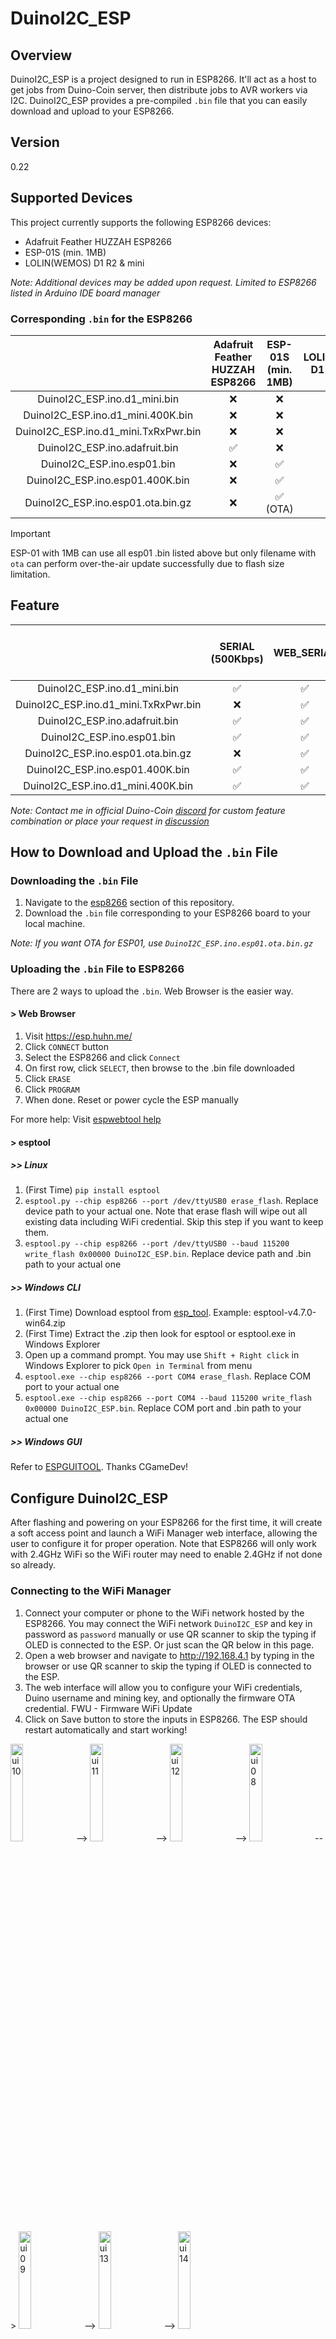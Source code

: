 # DuinoI2C_ESP

## Overview
DuinoI2C_ESP is a project designed to run in ESP8266. It'll act as a host to get jobs from Duino-Coin server, then distribute jobs to AVR workers via I2C. DuinoI2C_ESP provides a pre-compiled `.bin` file that you can easily download and upload to your ESP8266.

## Version
0.22

## Supported Devices
This project currently supports the following ESP8266 devices:
- Adafruit Feather HUZZAH ESP8266
- ESP-01S (min. 1MB)
- LOLIN(WEMOS) D1 R2 & mini

*Note: Additional devices may be added upon request. Limited to ESP8266 listed in Arduino IDE board manager*

### Corresponding `.bin` for the ESP8266
|  | Adafruit Feather HUZZAH ESP8266 | ESP-01S (min. 1MB) | LOLIN(WEMOS) D1 R2 & mini |
| :-: | :-: | :-: | :-: |
| DuinoI2C_ESP.ino.d1_mini.bin | :x: | ❌ | ✅ |
| DuinoI2C_ESP.ino.d1_mini.400K.bin | :x: | ❌ | ✅ |
| DuinoI2C_ESP.ino.d1_mini.TxRxPwr.bin | :x: | ❌ | ✅ |
| DuinoI2C_ESP.ino.adafruit.bin | ✅ | ❌ | :x: |
| DuinoI2C_ESP.ino.esp01.bin | :x: | ✅ | :x: |
| DuinoI2C_ESP.ino.esp01.400K.bin | :x: | ✅ | :x: |
| DuinoI2C_ESP.ino.esp01.ota.bin.gz | :x: | ✅ (OTA) | :x: |

> [!IMPORTANT]
> ESP-01 with 1MB can use all esp01 .bin listed above but only filename with `ota` can perform over-the-air update successfully due to flash size limitation.

## Feature
||SERIAL (500Kbps)|WEB_SERIAL|DASHBOARD|I2C_SCL|OLED|CRC8|OTA|mDNS|OLED PWR via TXRX|Dim Worker LED|Breathing LED|
| :-: | :-: | :-: | :-: | :-: | :-: | :-: | :-: | :-: | :-: | :-: | :-: |
| DuinoI2C_ESP.ino.d1_mini.bin | ✅ | ✅ | ✅ | 100KHz | ✅ | ✅ | ✅ | ✅ | :x: | ✅ | ✅ |
| DuinoI2C_ESP.ino.d1_mini.TxRxPwr.bin | :x: | ✅ | ✅ | 100KHz | ✅ | ✅ | ✅ | ✅ | ✅ | ✅ | ✅ |
| DuinoI2C_ESP.ino.adafruit.bin | ✅ | ✅ | ✅ | 100KHz | ✅ | ✅ | ✅ | ✅ | :x: | ✅ | ✅ |
| DuinoI2C_ESP.ino.esp01.bin | ✅ | ✅ | ✅ | 100KHz | ✅ | ✅ | :x: | ✅ | :x: | ✅ | :x: |
| DuinoI2C_ESP.ino.esp01.ota.bin.gz | :x: | ✅ | :x: | 100KHz | :x: | ✅ | ✅ | :x: | :x: | :x: | :x: |
| DuinoI2C_ESP.ino.esp01.400K.bin | ✅ | ✅ | ✅ | 400KHz | ✅ | ✅ | :x: | ✅ | :x: | ✅ | :x: |
| DuinoI2C_ESP.ino.d1_mini.400K.bin | ✅ | ✅ | ✅ | 400KHz | ✅ | ✅ | ✅ | ✅ | :x: | ✅ | ✅ |

*Note: Contact me in official Duino-Coin [discord](https://discord.gg/duino-coin-677615191793467402) for custom feature combination or place your request in [discussion](https://github.com/JK-Rolling/DuinoI2C_ESP/discussions/2)*

## How to Download and Upload the `.bin` File

### Downloading the `.bin` File
1. Navigate to the [esp8266](https://github.com/JK-Rolling/DuinoI2C_ESP/tree/main/esp8266) section of this repository.
2. Download the `.bin` file corresponding to your ESP8266 board to your local machine.

*Note: If you want OTA for ESP01, use `DuinoI2C_ESP.ino.esp01.ota.bin.gz`*

### Uploading the `.bin` File to ESP8266
There are 2 ways to upload the `.bin`. Web Browser is the easier way.

#### > Web Browser
1. Visit https://esp.huhn.me/
2. Click `CONNECT` button
3. Select the ESP8266 and click `Connect`
4. On first row, click `SELECT`, then browse to the .bin file downloaded
5. Click `ERASE`
6. Click `PROGRAM`
7. When done. Reset or power cycle the ESP manually

For more help: Visit [espwebtool help](https://blog.spacehuhn.com/espwebtool)

#### > esptool
##### >> Linux
1. (First Time) `pip install esptool`
2. `esptool.py --chip esp8266 --port /dev/ttyUSB0 erase_flash`. Replace device path to your actual one. Note that erase flash will wipe out all existing data including WiFi credential. Skip this step if you want to keep them.
3. `esptool.py --chip esp8266 --port /dev/ttyUSB0 --baud 115200 write_flash 0x00000 DuinoI2C_ESP.bin`. Replace device path and .bin path to your actual one

##### >> Windows CLI
1. (First Time) Download esptool from [esp_tool](https://github.com/espressif/esptool/releases). Example: esptool-v4.7.0-win64.zip
2. (First Time) Extract the .zip then look for esptool or esptool.exe in Windows Explorer
3. Open up a command prompt. You may use `Shift + Right click` in Windows Explorer to pick `Open in Terminal` from menu
4. `esptool.exe --chip esp8266 --port COM4 erase_flash`. Replace COM port to your actual one
5. `esptool.exe --chip esp8266 --port COM4 --baud 115200 write_flash 0x00000 DuinoI2C_ESP.bin`. Replace COM port and .bin path to your actual one

##### >> Windows GUI
Refer to [ESPGUITOOL](https://github.com/CGameDev/ESPGUITOOL). Thanks CGameDev!

## Configure DuinoI2C_ESP
After flashing and powering on your ESP8266 for the first time, it will create a soft access point and launch a WiFi Manager web interface, allowing the user to configure it for proper operation. Note that ESP8266 will only work with 2.4GHz WiFi so the WiFi router may need to enable 2.4GHz if not done so already.

### Connecting to the WiFi Manager
1. Connect your computer or phone to the WiFi network hosted by the ESP8266. You may connect the WiFi network `DuinoI2C_ESP` and key in password as `password` manually or use QR scanner to skip the typing if OLED is connected to the ESP. Or just scan the QR below in this page.
2. Open a web browser and navigate to http://192.168.4.1 by typing in the browser or use QR scanner to skip the typing if OLED is connected to the ESP.
3. The web interface will allow you to configure your WiFi credentials, Duino username and mining key, and optionally the firmware OTA credential. FWU - Firmware WiFi Update
4. Click on Save button to store the inputs in ESP8266. The ESP should restart automatically and start working!

<img src="assets/ui10.jpg" alt="ui10" width="20%"> --> <img src="assets/ui11.jpg" alt="ui11" width="20%"> --> <img src="assets/ui12.jpg" alt="ui12" width="20%"> --> <img src="assets/ui08.jpg" alt="ui08" width="20%"> --> <img src="assets/ui09.jpg" alt="ui09" width="20%"> --> <img src="assets/ui13.jpg" alt="ui13" width="20%"> --> <img src="assets/ui14.jpg" alt="ui14" width="20%">

## Control and Monitor DuinoI2C_ESP
DuinoI2C_ESP web dashboard allow user to access the following
* Webserial
* Firmware WiFi Update (FWU or OTA) with security
* Onboard LED power
* Worker LED brightness
* OLED power and brightness
* ESP Restart

*ESP01 opted OTA will only have Webserial and FWU only*

<img src="assets/ui01.png" alt="ui01" width="50%">
<img src="assets/ui02.png" alt="ui02" width="50%">

## Update DuinoI2C_ESP
DuinoI2C_ESP may be updated using USB/USB2Serial or OTA for wireless. Most of ESP8266 comes with 4MB onboard flash so both approach will work. ESP01 of 1MB however, need 2 steps approach for OTA.

### ESP8266 (4MB or more)
1. Navigate to IP address of the ESP with any Internet browser and click `Upload` button
2. Sign in with username and password set during WiFi Manager setup. default username and password is `admin` `admin`
3. Under firmware, click `Choose file`
4. Select your .bin file corresponding to your ESP
5. Click `Update Firmware` and wait around 20s
6. The ESP should restart itself and start working. If it shows WiFi Manager screen, just repeat the WiFi setup step as before

<img src="assets/ui03.png" alt="ui03" width="20%"> --> <img src="assets/ui04.png" alt="ui04" width="20%"> --> <img src="assets/ui05.png" alt="ui05" width="50%"> --> <img src="assets/ui06.png" alt="ui06" width="20%"> --> <img src="assets/ui07.png" alt="ui07" width="50%">

### ESP01 OTA (1MB)
1. Navigate to FWU URL of the ESP with any Internet browser. Example: `http://192.168.0.235:54321/firmware` *Replace the IP with your ESP IP*
2. Sign in with username and password set during WiFi Manager setup. default username and password is `admin` `admin`
3. Under firmware, click `Choose file`
4. Select `httpUpdateServer.ino.esp01.bin.gz`
5. Click `Update Firmware` and wait around 20s. You should see constant ON LED when WiFi is connected. If the LED stay blinking for more than 1 minute, try bring it closer to the WiFi router and restart the ESP. If still fail, the ESP may need to be updated using cable approach.
6. Repeat step 1-3
7. Select `DuinoI2C_ESP.ino.esp01.ota.bin.gz`
8. Repeat step 5. The ESP should start working again.

### CLI Update
The OTA update can be automated using script or command line from Linux terminal. 

`curl -u admin:admin -F "image=@firmware.bin" http://192.168.0.235:54321/firmware`

## OLED (Optional)
Only SSD1306 or compatible 128x64 OLED will be supported. The OLED will be auto detected at address 0x3C. If the mining rig setup is using logic-level-shifter, it is recommended to connect the OLED to 3.3V side for both VCC and I2C SDA/SCL.

### System Info Page
<img src="assets/ui15.jpg" alt="ui15" width="20%">

|Label|Meaning|
|---|---|
|160MHz|CPU Frequency|
|400KHz|I2C Frequency|
|4MB|Flash Size|
|http|local URL to access dashboard, set from WiFiManager `Board Name` field. exclude `.local`|
|RX|WiFi signal strength|
|FHEAP|Free Heap or free memory available. Higher is better|
|Vcc|Supply voltage of the ESP8266|
|CLIENT|Number of webserial client|
|MAC|MAC address of the ESP8266|
|URL|Shorten URL to access this [DuinoI2C_ESP](https://github.com/JK-Rolling/DuinoI2C_ESP)|

### Connection Pinout (Powered from 3.3V)
|| ESP8266 | ESP01 || OLED |
|:-:| :----: | :----: | :----: |:-----: |
|| 3.3V | 3.3V | <---> | Vcc |
|| GND | GND | <---> | GND |
|`SCL`|D1 (GPIO5) | GPIO2 | <---> | SCL |
|`SDA`|D2 (GPIO4) | GPIO0 | <---> | SDA |

For mining rig that intend to put the OLED on top of lolin wemos D1 R2 and mini to source the power from the ESP serial pins, you may connect them by refering to the table below. Take note that `Serial` will be disabled in this use case. Also note that upload via USB/USB-Serial will not work if OLED VCC/GND is connected to RX/TX pin. Disconnect OLED to enable cable upload. If disconnecting OLED is not an option, use FWU instead.
### Connection Pinout (Powered from TX RX Pin)
|| ESP8266 || OLED |
|:-:| :----: | :----: |:-----: |
|| TX | <---> | GND |
|| RX | <---> | VCC |
|`SCL`|D1 (GPIO5) | <---> | SCL |
|`SDA`|D2 (GPIO4) | <---> | SDA |

<img src="assets/wemos_txrxpwr.jpg" alt="wemos_txrxpwr" width="30%">  Image courtesy from jpx13

## Reconfigure DuinoI2C_ESP
In case the field entered in previous WiFi Manager page changed, you may do the following to re-enter the setup page.

- Press and release the ESP8266 reset button consecutively 3 times with 3 seconds gap in between (the duration may varies). OR
- Erase the flash and re-upload the `.bin` file.

## Unlock Key
DuinoI2C_ESP is having a soft limit of 3 workers without valid unlock key. Once a valid unlock key is available, the user may experience the full potential and even pushing the ESP8266 boundary.

You may get the unlock key by scanning QR code below or click on this payment link to [**stripe.com**](https://buy.stripe.com/9AQdRm2dO50e6fmcMO) or [**paypal.com**](https://www.paypal.com/ncp/payment/UCWD3ZHAQUAK2). I would be grateful for your support but if this is not your thing, that is totally fine too. Hope you get to see how powerful this little ESP8266 is!

stripe.com :point_right:<img src="assets/qr_9AQdRm2dO50e6fmcMO.png" alt="stripe_pay" width="20%"> <img src="assets/DuinoI2C_ESP U-qrcode.png" alt="paypal_pay" width="20%">:point_left: paypal.com

> [!TIP]
> The unlock key can be reused for multiple ESP8266. One may use 3 workers/ESP without unlock key but may find the total cost is cheaper with unlock key

### BKM (Best Known Method)
- Tested stable operation for 15 workers. Beyond that and up until 20, may need your help to find out as I ran out of AVR.
- Keep an eye on the free heap as it may cause instability if too low. The firmware tried it's best to keep heap space available.
- Turn off OLED from the web dashboard as updating screen means taking away 1-3% sharetime from one of the worker. Turn it back ON when needed, it saves power too.
- Valid worker address range is 1-127 except 60 (0x3C). Only the first 20 workers will be used.
- if the breathing LED hung, give it 1 minutes. If it doesn't continue breathing, reset the ESP.
- Best ESP-worker combination per experiment is ESP 100KHz and Attiny85 400KHz. The KHz here refers to I2C clock frequency. This combo submit **8.6%** more accepted shares than ESP 100KHz and Attiny85 100KHz combo. Thanks jpx13 for collecting this data!


## Bug and Known Issue
||Issue|Theory|Comment|
|:-:|:-:|:-:|:-:|
|1|Missing worker|When number of workers are more than 10, each worker due to it's inaccurate oscillator frequency, may WDT reset itself at different interval after power on. During the reset cycle, it may not respond to ESP I2C scanning, thus ESP will assume no worker exist.|Press the ESP reset button, check all worker are detected, if not, repeat. Potential fix in future is to increase scan iteration and add delay between scan, but this will hinder the boot speed|
|2|Black OLED screen after FWU|Non-issue|FWU usually takes around 15 seconds to reboot once new firmware is received|
|3|Discontinuity in webserial share count print|The free heap is running too low|Non-essential task, in this case webserial print is suspended. It'll auto resume once the free heap is back to healthy level|
|4|Frequent worker restart|Likely due to too many workers causing the ESP to ran out of heap memory|Either reduce worker count or redistribute workers to other ESP. Avoid using webserial|
|5|Worker not detected|Something went wrong in the I2C bus or worker|Load [i2c_scanner](https://github.com/JK-Rolling/DuinoI2C_ESP/tree/main/esp8266/utils/i2c_scanner) into ESP to check the I2C bus and worker health|
